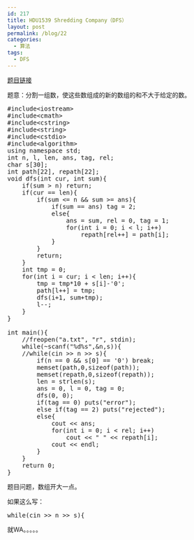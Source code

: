 ```yaml
---
id: 217
title: HDU1539 Shredding Company（DFS）
layout: post
permalink: /blog/22
categories:
  - 算法
tags:
  - DFS
---
```

<a href="http://acm.hdu.edu.cn/showproblem.php?pid=1539" target="_blank">题目链接</a>

题意：分割一组数，使这些数组成的新的数组的和不大于给定的数。

<pre class="brush: cpp; title: ; notranslate" title="">#include&lt;iostream&gt;
#include&lt;cmath&gt;
#include&lt;cstring&gt;
#include&lt;string&gt;
#include&lt;cstdio&gt;
#include&lt;algorithm&gt;
using namespace std;
int n, l, len, ans, tag, rel;
char s[30];
int path[22], repath[22];
void dfs(int cur, int sum){
    if(sum &gt; n) return;
    if(cur == len){
        if(sum &lt;= n && sum &gt;= ans){
            if(sum == ans) tag = 2;
            else{
                ans = sum, rel = 0, tag = 1;
                for(int i = 0; i &lt; l; i++)
                    repath[rel++] = path[i];
            }
        }
        return;
    }
    int tmp = 0;
    for(int i = cur; i &lt; len; i++){
        tmp = tmp*10 + s[i]-'0';
        path[l++] = tmp;
        dfs(i+1, sum+tmp);
        l--;
    }
}

int main(){
    //freopen("a.txt", "r", stdin);
    while(~scanf("%d%s",&n,s)){
    //while(cin &gt;&gt; n &gt;&gt; s){
        if(n == 0 && s[0] == '0') break;
        memset(path,0,sizeof(path));
        memset(repath,0,sizeof(repath));
        len = strlen(s);
        ans = 0, l = 0, tag = 0;
        dfs(0, 0);
        if(tag == 0) puts("error");
        else if(tag == 2) puts("rejected");
        else{
            cout &lt;&lt; ans;
            for(int i = 0; i &lt; rel; i++)
                cout &lt;&lt; " " &lt;&lt; repath[i];
            cout &lt;&lt; endl;
        }
    }
    return 0;
}
</pre>

题目问题，数组开大一点。

如果这么写： 

<pre class="brush: cpp; title: ; notranslate" title="">while(cin &gt;&gt; n &gt;&gt; s){</pre>

就WA。。。。。